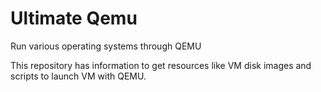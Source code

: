 # Ultimate Qemu
Run various operating systems through QEMU

This repository has information to get resources like VM disk images and scripts to launch VM with QEMU.
